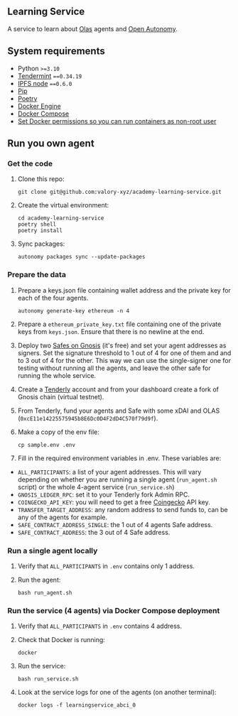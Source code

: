 ## Learning Service

A service to learn about [Olas](https://olas.network/) agents and [Open Autonomy](https://github.com/valory-xyz/open-autonomy).


## System requirements

- Python `>=3.10`
- [Tendermint](https://docs.tendermint.com/v0.34/introduction/install.html) `==0.34.19`
- [IPFS node](https://docs.ipfs.io/install/command-line/#official-distributions) `==0.6.0`
- [Pip](https://pip.pypa.io/en/stable/installation/)
- [Poetry](https://python-poetry.org/)
- [Docker Engine](https://docs.docker.com/engine/install/)
- [Docker Compose](https://docs.docker.com/compose/install/)
- [Set Docker permissions so you can run containers as non-root user](https://docs.docker.com/engine/install/linux-postinstall/)


## Run you own agent

### Get the code

1. Clone this repo:

    ```
    git clone git@github.com:valory-xyz/academy-learning-service.git
    ```

2. Create the virtual environment:

    ```
    cd academy-learning-service
    poetry shell
    poetry install
    ```

3. Sync packages:

    ```
    autonomy packages sync --update-packages
    ```

### Prepare the data

1. Prepare a keys.json file containing wallet address and the private key for each of the four agents.

    ```
    autonomy generate-key ethereum -n 4
    ```

2. Prepare a `ethereum_private_key.txt` file containing one of the private keys from `keys.json`. Ensure that there is no newline at the end.

3. Deploy two [Safes on Gnosis](https://app.safe.global/welcome) (it's free) and set your agent addresses as signers. Set the signature threshold to 1 out of 4 for one of them and and to 3 out of 4 for the other. This way we can use the single-signer one for testing without running all the agents, and leave the other safe for running the whole service.

4. Create a [Tenderly](https://tenderly.co/) account and from your dashboard create a fork of Gnosis chain (virtual testnet).

5. From Tenderly, fund your agents and Safe with some xDAI and OLAS (`0xcE11e14225575945b8E6Dc0D4F2dD4C570f79d9f`).

6. Make a copy of the env file:

    ```
    cp sample.env .env
    ```

7. Fill in the required environment variables in .env. These variables are:
- `ALL_PARTICIPANTS`: a list of your agent addresses. This will vary depending on whether you are running a single agent (`run_agent.sh` script) or the whole 4-agent service (`run_service.sh`)
- `GNOSIS_LEDGER_RPC`: set it to your Tenderly fork Admin RPC.
- `COINGECKO_API_KEY`: you will need to get a free [Coingecko](https://www.coingecko.com/) API key.
- `TRANSFER_TARGET_ADDRESS`: any random address to send funds to, can be any of the agents for example.
- `SAFE_CONTRACT_ADDRESS_SINGLE`: the 1 out of 4 agents Safe address.
- `SAFE_CONTRACT_ADDRESS`: the 3 out of 4 Safe address.


### Run a single agent locally

1. Verify that `ALL_PARTICIPANTS` in `.env` contains only 1 address.

2. Run the agent:

    ```
    bash run_agent.sh
    ```

### Run the service (4 agents) via Docker Compose deployment

1. Verify that `ALL_PARTICIPANTS` in `.env` contains 4 address.

2. Check that Docker is running:

    ```
    docker
    ```

3. Run the service:

    ```
    bash run_service.sh
    ```

4. Look at the service logs for one of the agents (on another terminal):

    ```
    docker logs -f learningservice_abci_0
    ```